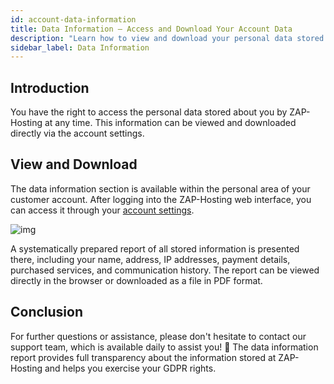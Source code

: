 ```yaml
---
id: account-data-information
title: Data Information – Access and Download Your Account Data
description: "Learn how to view and download your personal data stored by ZAP-Hosting"
sidebar_label: Data Information
---
```




## Introduction

You have the right to access the personal data stored about you by ZAP-Hosting at any time. This information can be viewed and downloaded directly via the account settings.

## View and Download

The data information section is available within the personal area of your customer account. After logging into the ZAP-Hosting web interface, you can access it through your [account settings](https://zap-hosting.com/en/customer/home/profile/).

![img](https://screensaver01.zap-hosting.com/index.php/s/An9RLWyBjg4LWka/preview)

A systematically prepared report of all stored information is presented there, including your name, address, IP addresses, payment details, purchased services, and communication history. The report can be viewed directly in the browser or downloaded as a file in PDF format.

## Conclusion

For further questions or assistance, please don't hesitate to contact our support team, which is available daily to assist you! 🙂 The data information report provides full transparency about the information stored at ZAP-Hosting and helps you exercise your GDPR rights.
